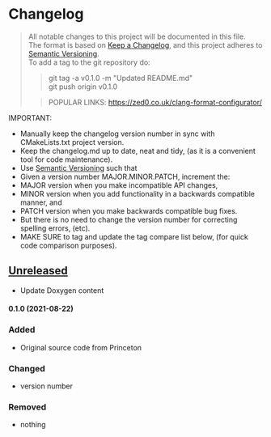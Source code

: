 # Changelog
> All notable changes to this project will be documented in this file.</br>
The format is based on [Keep a Changelog](https://keepachangelog.com/en/1.0.0/), and this project adheres to [Semantic Versioning](https://semver.org/spec/v2.0.0.html).</br>
> To add a tag to the git repository do:
> > git tag -a v0.1.0 -m "Updated README.md"</br>
> > git push origin v0.1.0
> >
>
> > POPULAR LINKS:
> https://zed0.co.uk/clang-format-configurator/
>

IMPORTANT: 
- Manually keep the changelog version number in sync with CMakeLists.txt project version.<br>
- Keep the changelog.md up to date, neat and tidy, (as it is a convenient tool for code maintenance).<br>
- Use [Semantic Versioning](https://semver.org/spec/v2.0.0.html) such that<br>
- Given a version number MAJOR.MINOR.PATCH, increment the:<br>
- MAJOR version when you make incompatible API changes,<br>
- MINOR version when you add functionality in a backwards compatible manner, and<br>
- PATCH version when you make backwards compatible bug fixes. <br>
- But there is no need to change the version number for correcting spelling errors, (etc).<br>
- MAKE SURE to tag and update the tag compare list below, (for quick code comparison purposes).<br>

## [Unreleased]
- Update Doxygen content

#### 0.1.0 (2021-08-22)
### Added
- Original source code from Princeton

### Changed
- version number

### Removed
- nothing

[Unreleased]: https://github.com/perriera/CourseraConsensus/compare/v0.2.2..HEAD
[0.2.0]: https://github.com/perriera/CourseraConsensus/compare/v0.1.0...v0.2.0
[0.1.0]: https://github.com/perriera/CourseraBitcoin
[0.0.0]: https://www.coursera.org/learn/cryptocurrency/home/welcome
